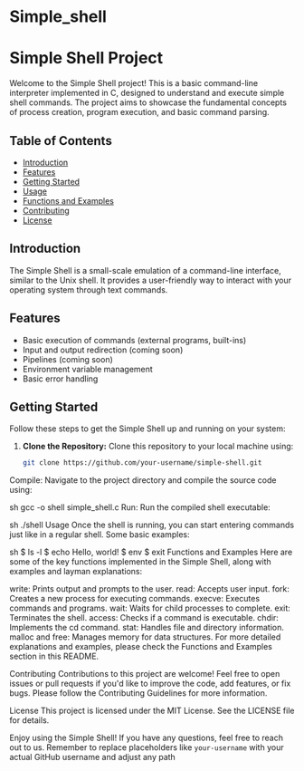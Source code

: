 # Simple_shell
# Simple Shell Project

Welcome to the Simple Shell project! This is a basic command-line interpreter implemented in C, designed to understand and execute simple shell commands. The project aims to showcase the fundamental concepts of process creation, program execution, and basic command parsing.

## Table of Contents

- [Introduction](#introduction)
- [Features](#features)
- [Getting Started](#getting-started)
- [Usage](#usage)
- [Functions and Examples](#functions-and-examples)
- [Contributing](#contributing)
- [License](#license)

## Introduction

The Simple Shell is a small-scale emulation of a command-line interface, similar to the Unix shell. It provides a user-friendly way to interact with your operating system through text commands.

## Features

- Basic execution of commands (external programs, built-ins)
- Input and output redirection (coming soon)
- Pipelines (coming soon)
- Environment variable management
- Basic error handling

## Getting Started

Follow these steps to get the Simple Shell up and running on your system:

1. **Clone the Repository:** Clone this repository to your local machine using:
   ```sh
   git clone https://github.com/your-username/simple-shell.git
Compile: Navigate to the project directory and compile the source code using:

sh
gcc -o shell simple_shell.c
Run: Run the compiled shell executable:

sh
./shell
Usage
Once the shell is running, you can start entering commands just like in a
regular shell. Some basic examples:

sh
$ ls -l
$ echo Hello, world!
$ env
$ exit
Functions and Examples
Here are some of the key functions implemented in the Simple Shell, along with
examples and layman explanations:

write: Prints output and prompts to the user.
read: Accepts user input.
fork: Creates a new process for executing commands.
execve: Executes commands and programs.
wait: Waits for child processes to complete.
exit: Terminates the shell.
access: Checks if a command is executable.
chdir: Implements the cd command.
stat: Handles file and directory information.
malloc and free: Manages memory for data structures.
For more detailed explanations and examples, please check the Functions and
Examples section in this README.

Contributing
Contributions to this project are welcome! Feel free to open issues or pull
requests if you'd like to improve the code, add features, or fix bugs. Please
follow the Contributing Guidelines for more information.

License
This project is licensed under the MIT License. See the LICENSE file for details.

Enjoy using the Simple Shell! If you have any questions, feel free to reach out
to us.
Remember to replace placeholders like `your-username` with your actual GitHub
username and adjust any path
